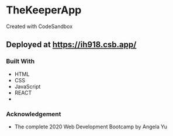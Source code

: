 # TheKeeperApp
Created with CodeSandbox

## Deployed at https://ih918.csb.app/

### Built With
- HTML
- CSS
- JavaScript
- REACT
- 
### Acknowledgement
- The complete 2020 Web Development Bootcamp by Angela Yu
